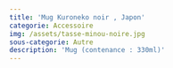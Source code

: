 ```yaml
---
title: 'Mug Kuroneko noir , Japon'
categorie: Accessoire
img: /assets/tasse-minou-noire.jpg
sous-categorie: Autre
description: 'Mug (contenance : 330ml)'
---
```


